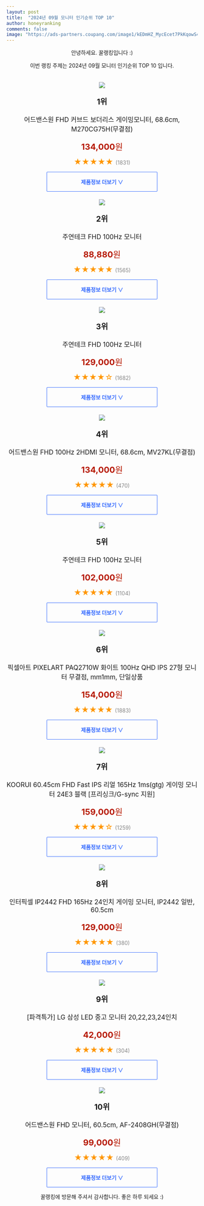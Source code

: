 ```yaml
---
layout: post
title:  "2024년 09월 모니터 인기순위 TOP 10"
author: honeyranking
comments: false
image: "https://ads-partners.coupang.com/image1/kEDmHZ_MycEcet7PkKqowS4tO1RVvO9D2egKx82k8_vN1Ibi1Lz9DLihx9oKu_Yz_zC05wvfjoiuzDhSw-FpaIgXkuG_BDqOkJp90M9_X0NCA-74NWVwABw1qM4ZxAImQwVAmMu4HucTPwxVTl6Q1pBrrLCfTCbjrhNDGZf17MCCbSTJ0lrmeIEHUFuP3QaikFNTD0dOb0hmUr9TiOhFPZ42ZBdFbTdgxT3hT-kQ50goR8BTuPmFdUjQv6aGR-IyHNzTxAZhv71cnAZBOaUCCun1kb1Pkx9zno8oh3EMZaU="
---
```

<p style="text-align: center;">안녕하세요. 꿀랭킹입니다 :)</p>
<p style="text-align: center;">이번 랭킹 주제는 2024년 09월 모니터 인기순위 TOP 10 입니다.</p><center><img src="https://ads-partners.coupang.com/image1/kEDmHZ_MycEcet7PkKqowS4tO1RVvO9D2egKx82k8_vN1Ibi1Lz9DLihx9oKu_Yz_zC05wvfjoiuzDhSw-FpaIgXkuG_BDqOkJp90M9_X0NCA-74NWVwABw1qM4ZxAImQwVAmMu4HucTPwxVTl6Q1pBrrLCfTCbjrhNDGZf17MCCbSTJ0lrmeIEHUFuP3QaikFNTD0dOb0hmUr9TiOhFPZ42ZBdFbTdgxT3hT-kQ50goR8BTuPmFdUjQv6aGR-IyHNzTxAZhv71cnAZBOaUCCun1kb1Pkx9zno8oh3EMZaU=" style="margin-top:20px" /></center><p style="text-align: center; font-size: 20px"><b>1위</b></p><p style="text-align: center; font-size: 17px">어드밴스원 FHD 커브드 보더리스 게이밍모니터, 68.6cm, M270CG75H(무결점)</p><p style="text-align: center;"><span style="color: #b61800; font-size: 22px;"><b>134,000</b>원</span></p><p style="text-align: center;"><span style="color: #ff9600; font-size: 20px;">★★★★★ </span><span style="color: #878787;">(1831)</span></p><center><a href="https://link.coupang.com/re/AFFSDP?lptag=AF3899140&subid=honeyrank&pageKey=5272693248&itemId=7519626366&vendorItemId=74810471791&traceid=V0-153-dcbd1383a57e0aae&clickBeacon=013a6af0-7594-11ef-afb5-c475829a8b61%7E3&requestid=20240918170000761004902894&token=31850C%7CMIXED"><div style="font-size: 14px; display: inline-block; padding: 15px 90px; color: #346aff; border-radius: 2px; border: 1px solid #346aff; cursor: pointer;"><b>제품정보 더보기 &or;</b></div></a></center><center><img src="https://ads-partners.coupang.com/image1/CyYbU_vMnc1Zt_SvC1jUvOUD91N8zCvNyugpFrGn8X3jfyugZpbaXSBUR0YkLA5gYG0Y9ZGioiUx0WABc_3ok_zezJkJ5OyIn9TFqNm7oli1a-GSJOxS5_U-BlCmRPIcZMLrXwH6OQhA45loND39v1OVU0dJkRgjBXd02P5vmPuiiT1DuU0CDvLwqz670Jpg4K33ypln1LR-hCF_af60LLbS3MIw_-ti3w--u-Mqi5Sf0dNcMk8mKOKdzZ0HojaOipbiHvO15QonKzhWebid0wwWHBazefE3am8=" style="margin-top:20px" /></center><p style="text-align: center; font-size: 20px"><b>2위</b></p><p style="text-align: center; font-size: 17px">주연테크 FHD 100Hz 모니터</p><p style="text-align: center;"><span style="color: #b61800; font-size: 22px;"><b>88,880</b>원</span></p><p style="text-align: center;"><span style="color: #ff9600; font-size: 20px;">★★★★★ </span><span style="color: #878787;">(1565)</span></p><center><a href="https://link.coupang.com/re/AFFSDP?lptag=AF3899140&subid=honeyrank&pageKey=7410323525&itemId=19198810280&vendorItemId=86316217055&traceid=V0-153-7093b16f123ac749&requestid=20240918170000761004902894&token=31850C%7CMIXED"><div style="font-size: 14px; display: inline-block; padding: 15px 90px; color: #346aff; border-radius: 2px; border: 1px solid #346aff; cursor: pointer;"><b>제품정보 더보기 &or;</b></div></a></center><center><img src="https://ads-partners.coupang.com/image1/s892V9lo4VM_ppVcszVaX7RblEGLqp1m2jkEKsuiJg55KkncUBHt6IB17KIanGTmtXuh4EPZDopD3snA3pom04BWLfiw0VP9NY-P6XSd7akrVEGix1j4Ft3dJVqd8aDP5b77jUcEYmj_RBaH9w7MyqoC-tQAgR_E2O7vJyx5sSwTXzq3aV9IWvXiQWr7SHPZgbndIYwKqYRUgypqp71nYhnFkOg4F3JzrsMHg-e7FvUewBeXYZ9KTCgGe62GPHKwBbAa6ZpHj4wx3ye_eJoy11wELyfVhPL4HuFt" style="margin-top:20px" /></center><p style="text-align: center; font-size: 20px"><b>3위</b></p><p style="text-align: center; font-size: 17px">주연테크 FHD 100Hz 모니터</p><p style="text-align: center;"><span style="color: #b61800; font-size: 22px;"><b>129,000</b>원</span></p><p style="text-align: center;"><span style="color: #ff9600; font-size: 20px;">★★★★☆ </span><span style="color: #878787;">(1682)</span></p><center><a href="https://link.coupang.com/re/AFFSDP?lptag=AF3899140&subid=honeyrank&pageKey=7410323525&itemId=19197882680&vendorItemId=86315316069&traceid=V0-153-7093b16f123ac749&requestid=20240918170000761004902894&token=31850C%7CMIXED"><div style="font-size: 14px; display: inline-block; padding: 15px 90px; color: #346aff; border-radius: 2px; border: 1px solid #346aff; cursor: pointer;"><b>제품정보 더보기 &or;</b></div></a></center><center><img src="https://ads-partners.coupang.com/image1/Oq1exKVSIakoql4yOpD_ZcuaqhjDvlgFL8OKVwKViDn9GtZzUdaVblThlHk5HwzhP08XWuVgQk4AuyjBq0eOVcN7t2rXH6JwqPVfRAlM5JS8FFfKqyeryvUUrqRI-eGHkca_KGYML8aEhHZ_fm2jGFrUI0sn7I2gGPZ-Q96PjxjtPTyvsfaundpaYFzjQ1q2GDGrDfqSXn4WpcdsWzBYkbt7cVgE1YHxwwvCbY5txQz-rNe2uy5RmHZ93ZcDbQ-N3rmNFrA7MXI5pPC9bOfbi5dG15q0v4rS4JMcPRGEMS4=" style="margin-top:20px" /></center><p style="text-align: center; font-size: 20px"><b>4위</b></p><p style="text-align: center; font-size: 17px">어드밴스원 FHD 100Hz 2HDMI 모니터, 68.6cm, MV27KL(무결점)</p><p style="text-align: center;"><span style="color: #b61800; font-size: 22px;"><b>134,000</b>원</span></p><p style="text-align: center;"><span style="color: #ff9600; font-size: 20px;">★★★★★ </span><span style="color: #878787;">(470)</span></p><center><a href="https://link.coupang.com/re/AFFSDP?lptag=AF3899140&subid=honeyrank&pageKey=6233901061&itemId=12544254994&vendorItemId=79812645105&traceid=V0-153-c46e75bdb292ab08&clickBeacon=013a6af0-7594-11ef-9d76-6cc9a5dc0cb8%7E3&requestid=20240918170000761004902894&token=31850C%7CMIXED"><div style="font-size: 14px; display: inline-block; padding: 15px 90px; color: #346aff; border-radius: 2px; border: 1px solid #346aff; cursor: pointer;"><b>제품정보 더보기 &or;</b></div></a></center><center><img src="https://ads-partners.coupang.com/image1/lCutSJUqSlUmQLkClH0gbHY-64bDErht4bjmnWGPZXZ8KFBNea-7iF83GcGRFOnYbJqrKcRac7N8-gjTPc7A6duc_qFbXsST8Nhsg6htoFeVUbzU1Sxq4ICIPBr3dCSWopZ6CwtxQKkimw98PHcG4i_s1_9o9F403BvmVNGBQ8Hj0pB5zk3MnuLZMw7j09LGZJXYmPj4lkHW9yqkPDACNf1-HgDeUTqhIOBgDkuozMsXVs4E6AK8Ad2aUA7COpP_LMk5LBPTIDKG8HjM2eJVw4SS5AUeboZDGPb-" style="margin-top:20px" /></center><p style="text-align: center; font-size: 20px"><b>5위</b></p><p style="text-align: center; font-size: 17px">주연테크 FHD 100Hz 모니터</p><p style="text-align: center;"><span style="color: #b61800; font-size: 22px;"><b>102,000</b>원</span></p><p style="text-align: center;"><span style="color: #ff9600; font-size: 20px;">★★★★★ </span><span style="color: #878787;">(1104)</span></p><center><a href="https://link.coupang.com/re/AFFSDP?lptag=AF3899140&subid=honeyrank&pageKey=7410323525&itemId=19200319460&vendorItemId=86317684619&traceid=V0-153-7093b16f123ac749&requestid=20240918170000761004902894&token=31850C%7CMIXED"><div style="font-size: 14px; display: inline-block; padding: 15px 90px; color: #346aff; border-radius: 2px; border: 1px solid #346aff; cursor: pointer;"><b>제품정보 더보기 &or;</b></div></a></center><center><img src="https://ads-partners.coupang.com/image1/xnrxBzKNXy86sHyOxiHnzpEQHsNe8fnTJPAl9S1UXq85pj3T-2VZNPBO1PkoqN9SxUs57t2DXKKYt6qK-e-sh0Up2g7WUIkS-GByhOd-2b1BScEBeaZfpRTgkbCgGSGPVbrpBf2z85tgkkmRk8LQ6Q4wjH_cMiVFbm-dx3EdYiLK-3kCoVITRbHyHfUj9EA4r8xw4ixHreVA79dsbUQ8i75lk0p6i3IkQwfKnoCx1hFiPZsC8Qsyc_qcuR_d_lMtcC2nfyawoN_K7n-YWqoAiL2YJQf0Qsz3W1guAy1tcQpkWC6Mdm0NTFhsBFrYWhI=" style="margin-top:20px" /></center><p style="text-align: center; font-size: 20px"><b>6위</b></p><p style="text-align: center; font-size: 17px">픽셀아트 PIXELART PAQ2710W 화이트 100Hz QHD IPS 27형 모니터 무결점, mm1mm, 단일상품</p><p style="text-align: center;"><span style="color: #b61800; font-size: 22px;"><b>154,000</b>원</span></p><p style="text-align: center;"><span style="color: #ff9600; font-size: 20px;">★★★★★ </span><span style="color: #878787;">(1883)</span></p><center><a href="https://link.coupang.com/re/AFFSDP?lptag=AF3899140&subid=honeyrank&pageKey=7655519267&itemId=20380892088&vendorItemId=87246665836&traceid=V0-153-30b23158405e16ca&clickBeacon=013a6af0-7594-11ef-ba8c-b3eb0bb01cf6%7E3&requestid=20240918170000761004902894&token=31850C%7CMIXED"><div style="font-size: 14px; display: inline-block; padding: 15px 90px; color: #346aff; border-radius: 2px; border: 1px solid #346aff; cursor: pointer;"><b>제품정보 더보기 &or;</b></div></a></center><center><img src="https://ads-partners.coupang.com/image1/UCkX9tmrZhbi8XI9UGkATFYP5YJW0mtVCeKSlk2qE8Bv-GBTopUUGvkBGQDW-R_4QFUiejL1iJkHx7M8ny0Ipf1QjFLGIbhSHdQzm_9cHqdLuTKxpei1zukdQYtZvwjdA6q6yCPVr7-4T0_6cdmzt56ydYXG6RV7NmCCxPc0oU6sfODulk1KxrU0iDfbbgp-LwT-DVDmScE9_AmsdmR957bH83VpZP7_EowkDl40KdlFRTrLwQwglTC0Q6mkx9XabfTsil6WFmbfGmsQJOoBrEKELiZTqlpmh6ELh2I41S2sUcGfyxYn4VtF" style="margin-top:20px" /></center><p style="text-align: center; font-size: 20px"><b>7위</b></p><p style="text-align: center; font-size: 17px">KOORUI 60.45cm FHD Fast IPS 리얼 165Hz 1ms(gtg) 게이밍 모니터 24E3 블랙 [프리싱크/G-sync 지원]</p><p style="text-align: center;"><span style="color: #b61800; font-size: 22px;"><b>159,000</b>원</span></p><p style="text-align: center;"><span style="color: #ff9600; font-size: 20px;">★★★★☆ </span><span style="color: #878787;">(1259)</span></p><center><a href="https://link.coupang.com/re/AFFSDP?lptag=AF3899140&subid=honeyrank&pageKey=7434027963&itemId=22124606100&vendorItemId=89171519240&traceid=V0-153-dc55cfa95395e430&requestid=20240918170000761004902894&token=31850C%7CMIXED"><div style="font-size: 14px; display: inline-block; padding: 15px 90px; color: #346aff; border-radius: 2px; border: 1px solid #346aff; cursor: pointer;"><b>제품정보 더보기 &or;</b></div></a></center><center><img src="https://ads-partners.coupang.com/image1/uZezMO7jbuJFSnUuuX7_bQpzCknyMTK3xr9yevwldBbBijmMgtx-8NPpF4P8SDQky3t_ecVUMa5CnGeAm_i9vQoeM43WDDFOlBakwC89EBilmTUQGi2mLRmKRTZZNYEtaC7RU1Zn6aqyrMRDOb0OYiRIw7i_GUpU23TU6AfyIrxu3Ck4HqE8F_DfWr29DYczlqod5h2_Ij77gfNh_Wg90Qy8jgfvj1poSpbnFhGnRsxsVTZP2E5ckwUCp89Au8T7AS4xTyYVFuhlpQqshtZ5rxRhlGaZSH3WrrMjFS_duRD_jJHwkWbYJrzysxS8GMmk" style="margin-top:20px" /></center><p style="text-align: center; font-size: 20px"><b>8위</b></p><p style="text-align: center; font-size: 17px">인터픽셀 IP2442 FHD 165Hz 24인치 게이밍 모니터, IP2442 일반, 60.5cm</p><p style="text-align: center;"><span style="color: #b61800; font-size: 22px;"><b>129,000</b>원</span></p><p style="text-align: center;"><span style="color: #ff9600; font-size: 20px;">★★★★★ </span><span style="color: #878787;">(380)</span></p><center><a href="https://link.coupang.com/re/AFFSDP?lptag=AF3899140&subid=honeyrank&pageKey=7857901134&itemId=21436078222&vendorItemId=88777439954&traceid=V0-153-6066646c8cee82e2&clickBeacon=013a6af0-7594-11ef-9167-e7cc0921ce60%7E3&requestid=20240918170000761004902894&token=31850C%7CMIXED"><div style="font-size: 14px; display: inline-block; padding: 15px 90px; color: #346aff; border-radius: 2px; border: 1px solid #346aff; cursor: pointer;"><b>제품정보 더보기 &or;</b></div></a></center><center><img src="https://ads-partners.coupang.com/image1/mhCC2jkciHNBbIcnmq1pIPRQbwIJf8ITpCo1Db-BFd0CGvW58OFxiHPEL-_jNvW8bj9YKMiT7sCnGiDF1nAYztfZqJZLffDLnlc6ImJjoGMYLOuMBQjm0cotUaFA34Ack1yAn4eXFqG1ezDBTn5FM7K9p2IEuwdVihSQOu7cywJJvOqNIc462VwmKAp3C2gQAd_gNrcFjOgLnGb_ZVYdJedD6MdKP7QYvHXNAJ-XYfEn6Y9kcXQ4nhezuKVaYB3kmhl2JIlf0Iq4Twad0gM952WnzCJ1eBK0xAvZMyP81VnONhb5pd2cTqDKyw==" style="margin-top:20px" /></center><p style="text-align: center; font-size: 20px"><b>9위</b></p><p style="text-align: center; font-size: 17px">[파격특가] LG 삼성 LED  중고 모니터 20,22,23,24인치</p><p style="text-align: center;"><span style="color: #b61800; font-size: 22px;"><b>42,000</b>원</span></p><p style="text-align: center;"><span style="color: #ff9600; font-size: 20px;">★★★★★ </span><span style="color: #878787;">(304)</span></p><center><a href="https://link.coupang.com/re/AFFSDP?lptag=AF3899140&subid=honeyrank&pageKey=7419576897&itemId=19243746921&vendorItemId=90198490440&traceid=V0-153-f85c772c02f103c7&requestid=20240918170000761004902894&token=31850C%7CMIXED"><div style="font-size: 14px; display: inline-block; padding: 15px 90px; color: #346aff; border-radius: 2px; border: 1px solid #346aff; cursor: pointer;"><b>제품정보 더보기 &or;</b></div></a></center><center><img src="https://ads-partners.coupang.com/image1/DaPG0gmxPB40qs_pDXpqJlgTxqk8jGm9rCCYZphQ7I7uf8sNlHO5hBU87abodB4BrkcruN7ZZRMpKBPrLRKs2rK2xWULr09RSGcPCQP6ZX0vIih-kRnMGI4_jzlXfC1FAVOZXLYHrDDCau65qMROaOwIfWyl5TXsyOGQWC9zLLLE1Swr2B5Dq66QN4j9StyOaH0A3rEVu8-zmBSvGAAHxuB9qaKwr9GZe15KDzfsrsWIGgs7q4Bq5hqOy61XLcgiBri1nSGNdvWHq1CcSfu_Z3dccUaX_fYfzSbA2q_7cQ==" style="margin-top:20px" /></center><p style="text-align: center; font-size: 20px"><b>10위</b></p><p style="text-align: center; font-size: 17px">어드밴스원 FHD 모니터, 60.5cm, AF-2408GH(무결점)</p><p style="text-align: center;"><span style="color: #b61800; font-size: 22px;"><b>99,000</b>원</span></p><p style="text-align: center;"><span style="color: #ff9600; font-size: 20px;">★★★★★ </span><span style="color: #878787;">(409)</span></p><center><a href="https://link.coupang.com/re/AFFSDP?lptag=AF3899140&subid=honeyrank&pageKey=221307135&itemId=691074489&vendorItemId=4770692346&traceid=V0-153-fc8db97ed5969dbe&clickBeacon=013a6af0-7594-11ef-bfc8-433dcd9f3cd1%7E3&requestid=20240918170000761004902894&token=31850C%7CMIXED"><div style="font-size: 14px; display: inline-block; padding: 15px 90px; color: #346aff; border-radius: 2px; border: 1px solid #346aff; cursor: pointer;"><b>제품정보 더보기 &or;</b></div></a></center><p style="text-align: center;">꿀랭킹에 방문해 주셔서 감사합니다. 좋은 하루 되세요 :)</p>